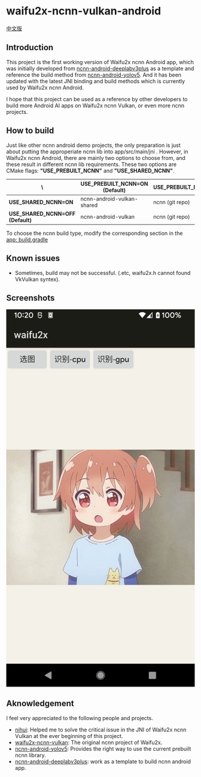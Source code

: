 # waifu2x-ncnn-vulkan-android

[中文版](README_CN.md)

## Introduction

This project is the first working version of Waifu2x ncnn Android app, which was initially developed
from [ncnn-android-deeplabv3plus](https://github.com/runrunrun1994/ncnn-android-deeplabv3plus) as a
template and reference the build method
from  [ncnn-android-yolov5](https://github.com/nihui/ncnn-android-yolov5). And it has been updated
with the latest JNI binding and build methods which is currently used by Waifu2x ncnn Android.

I hope that this project can be used as a reference by other developers to build more Android AI
apps on Waifu2x ncnn Vulkan, or even more ncnn projects.

## How to build

Just like other ncnn android demo projects, the only preparation is just about putting the
approperiate ncnn lib into app/src/main/jni . However, in Waifu2x ncnn Android, there are mainly two
options to choose from, and these result in different ncnn lib requirements. These two options are
CMake flags: **"USE_PREBUILT_NCNN"** and **"USE_SHARED_NCNN"**.

| \ |USE_PREBUILT_NCNN=ON (Default)|USE_PREBUILT_NCNN=OFF|
|---|---|---|
|**USE_SHARED_NCNN=ON**|ncnn-android-vulkan-shared|ncnn (git repo)|
|**USE_SHARED_NCNN=OFF (Default)**|ncnn-android-vulkan|ncnn (git repo)|

To choose the ncnn build type, modify the corresponding section in
the [app: build.gradle](app/build.gradle)

## Known issues

- Sometimes, build may not be successful. (.etc, waifu2x.h cannot found VkVulkan syntex).

## Screenshots

![img](img/screenshot.png)

## Aknowledgement

I feel very appreciated to the following people and projects.

- [nihui](https://github.com/nihui): Helped me to solve the critical issue in the JNI of Waifu2x
  ncnn Vulkan at the ever beginning of this project.
- [waifu2x-ncnn-vulkan](https://github.com/nihui/waifu2x-ncnn-vulkan): The original ncnn project of
  Waifu2x.
- [ncnn-android-yolov5](https://github.com/nihui/ncnn-android-yolov5): Provides the right way to use
  the current prebuilt ncnn library.
- [ncnn-android-deeplabv3plus](https://github.com/runrunrun1994/ncnn-android-deeplabv3plus): work as
  a template to build ncnn android app.